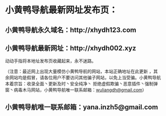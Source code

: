 <h1>小黄鸭导航最新网址发布页：</h1>
<h2>小黄鸭导航永久域名：http://xhydh123.com</h2>
<h2>小黄鸭导航最新网址：http://xhydh002.xyz</h2>

动动手指将本地址发布页收藏起来，永不迷路。

（注意：最近网上出现大量模仿小黄鸭导航的网站，本站正确地址在此更新 ，其余网站均是假冒，请各位用户不要访问其他骗子网站，以免上当受骗。小黄鸭导航本着宗旨：收录全面丶更新及时丶安全纯净丶 拒绝虚假欺骗丶恶意插件丶强制弹窗丶病毒木马网站，小黄鸭导航唯一联系邮箱：wuliangdh@gmail.com）
<h2>小黄鸭导航唯一联系邮箱：yana.inzh5@gmail.com</h2>
